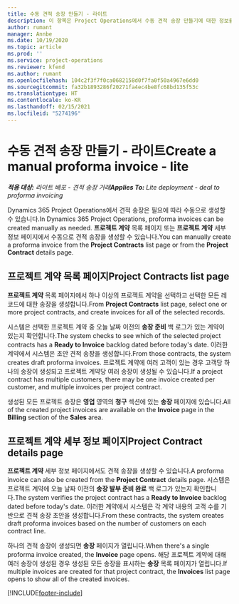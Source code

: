 ```yaml
---
title: 수동 견적 송장 만들기 - 라이트
description: 이 항목은 Project Operations에서 수동 견적 송장 만들기에 대한 정보를 제공합니다.
author: rumant
manager: Annbe
ms.date: 10/19/2020
ms.topic: article
ms.prod: ''
ms.service: project-operations
ms.reviewer: kfend
ms.author: rumant
ms.openlocfilehash: 104c2f3f7f0ca0682158d0f7fa0f50a4967e6dd0
ms.sourcegitcommit: fa32b1893286f20271fa4ec4be8fc68bd135f53c
ms.translationtype: HT
ms.contentlocale: ko-KR
ms.lasthandoff: 02/15/2021
ms.locfileid: "5274196"
---
```

# <a name="create-a-manual-proforma-invoice---lite"></a><span data-ttu-id="47dc7-103">수동 견적 송장 만들기 - 라이트</span><span class="sxs-lookup"><span data-stu-id="47dc7-103">Create a manual proforma invoice - lite</span></span>

<span data-ttu-id="47dc7-104">_**적용 대상:** 라이트 배포 - 견적 송장 거래_</span><span class="sxs-lookup"><span data-stu-id="47dc7-104">_**Applies To:** Lite deployment - deal to proforma invoicing_</span></span>

<span data-ttu-id="47dc7-105">Dynamics 365 Project Operations에서 견적 송장은 필요에 따라 수동으로 생성할 수 있습니다.</span><span class="sxs-lookup"><span data-stu-id="47dc7-105">In Dynamics 365 Project Operations, proforma invoices can be created manually as needed.</span></span> <span data-ttu-id="47dc7-106">**프로젝트 계약** 목록 페이지 또는 **프로젝트 계약** 세부 정보 페이지에서 수동으로 견적 송장을 생성할 수 있습니다.</span><span class="sxs-lookup"><span data-stu-id="47dc7-106">You can manually create a proforma invoice from the **Project Contracts** list page or from the **Project Contract** details page.</span></span>

##  <a name="project-contracts-list-page"></a><span data-ttu-id="47dc7-107">프로젝트 계약 목록 페이지</span><span class="sxs-lookup"><span data-stu-id="47dc7-107">Project Contracts list page</span></span>

<span data-ttu-id="47dc7-108">**프로젝트 계약** 목록 페이지에서 하나 이상의 프로젝트 계약을 선택하고 선택한 모든 레코드에 대한 송장을 생성합니다.</span><span class="sxs-lookup"><span data-stu-id="47dc7-108">From **Project Contracts** list page, select one or more project contracts, and create invoices for all of the selected records.</span></span>

<span data-ttu-id="47dc7-109">시스템은 선택한 프로젝트 계약 중 오늘 날짜 이전의 **송장 준비** 백 로그가 있는 계약이 있는지 확인합니다.</span><span class="sxs-lookup"><span data-stu-id="47dc7-109">The system checks to see which of the selected project contracts has a **Ready to Invoice** backlog dated before today's date.</span></span> <span data-ttu-id="47dc7-110">이러한 계약에서 시스템은 초안 견적 송장을 생성합니다.</span><span class="sxs-lookup"><span data-stu-id="47dc7-110">From those contracts, the system creates draft proforma invoices.</span></span> <span data-ttu-id="47dc7-111">프로젝트 계약에 여러 고객이 있는 경우 고객당 하나의 송장이 생성되고 프로젝트 계약당 여러 송장이 생성될 수 있습니다.</span><span class="sxs-lookup"><span data-stu-id="47dc7-111">If a project contract has multiple customers, there may be one invoice created per customer, and multiple invoices per project contract.</span></span>

<span data-ttu-id="47dc7-112">생성된 모든 프로젝트 송장은 **영업** 영역의 **청구** 섹션에 있는 **송장** 페이지에 있습니다.</span><span class="sxs-lookup"><span data-stu-id="47dc7-112">All of the created project invoices are available on the **Invoice** page in the **Billing** section of the **Sales** area.</span></span>

## <a name="project-contract-details-page"></a><span data-ttu-id="47dc7-113">프로젝트 계약 세부 정보 페이지</span><span class="sxs-lookup"><span data-stu-id="47dc7-113">Project Contract details page</span></span>

<span data-ttu-id="47dc7-114">**프로젝트 계약** 세부 정보 페이지에서도 견적 송장을 생성할 수 있습니다.</span><span class="sxs-lookup"><span data-stu-id="47dc7-114">A proforma invoice can also be created from the **Project Contract** details page.</span></span> <span data-ttu-id="47dc7-115">시스템은 프로젝트 계약에 오늘 날짜 이전의 **송장 발부 준비 완료** 백 로그가 있는지 확인합니다.</span><span class="sxs-lookup"><span data-stu-id="47dc7-115">The system verifies the project contract has a **Ready to Invoice** backlog dated before today's date.</span></span> <span data-ttu-id="47dc7-116">이러한 계약에서 시스템은 각 계약 내용의 고객 수를 기반으로 견적 송장 초안을 생성합니다.</span><span class="sxs-lookup"><span data-stu-id="47dc7-116">From these contracts, the system creates draft proforma invoices based on the number of customers on each contract line.</span></span>

<span data-ttu-id="47dc7-117">하나의 견적 송장이 생성되면 **송장** 페이지가 열립니다.</span><span class="sxs-lookup"><span data-stu-id="47dc7-117">When there's a single proforma invoice created, the **Invoice** page opens.</span></span> <span data-ttu-id="47dc7-118">해당 프로젝트 계약에 대해 여러 송장이 생성된 경우 생성된 모든 송장을 표시하는 **송장** 목록 페이지가 열립니다.</span><span class="sxs-lookup"><span data-stu-id="47dc7-118">If multiple invoices are created for that project contract, the **Invoices** list page opens to show all of the created invoices.</span></span>


[!INCLUDE[footer-include](../../includes/footer-banner.md)]